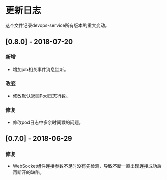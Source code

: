 # 更新日志
这个文件记录devops-service所有版本的重大变动。

## [0.8.0] - 2018-07-20
### 新增
- 增加job相关事件消息监听。

### 改变
- 修改默认返回Pod日志行数。

### 修复
- 修改pod日志中多余时间戳的问题。

## [0.7.0] - 2018-06-29
### 修复
- WebSocket组件连接参数不足时没有先检测，导致不断一直出现连接成功后再断开的缺陷。
